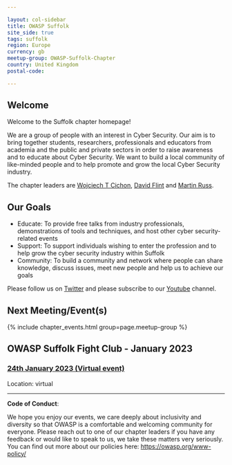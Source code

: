 ```yaml
---

layout: col-sidebar
title: OWASP Suffolk
site_side: true
tags: suffolk
region: Europe
currency: gb
meetup-group: OWASP-Suffolk-Chapter
country: United Kingdom
postal-code: 

---
```


## Welcome

Welcome to the Suffolk chapter homepage!

We are a group of people with an interest in Cyber Security. Our aim is to bring together students, researchers, professionals and educators from academia and the public and private sectors in order to raise awareness and to educate about Cyber Security. We want to build a local community of like-minded people and to help promote and grow the local Cyber Security industry.

The chapter leaders are <a href="mailto:wojciech.cichon@owasp.org">Wojciech T Cichon</a>, 
<a href="mailto:david.flint@owasp.org">David Flint</a> and <a href="mailto:martin.russ@owasp.org">Martin Russ</a>.

## Our Goals

- Educate: To provide free talks from industry professionals, demonstrations of tools and techniques, and host other cyber security-related events
- Support: To support individuals wishing to enter the profession and to help grow the cyber security industry within Suffolk
- Community: To build a community and network where people can share knowledge, discuss issues, meet new people and help us to achieve our goals

Please follow us on [Twitter](https://twitter.com/owaspsuffolk)  and please subscribe to our [Youtube](https://www.youtube.com/channel/UCGU_bGraZZZc37pQytdaH6w) channel.

## Next Meeting/Event(s)
{% include chapter_events.html group=page.meetup-group %}

## OWASP Suffolk Fight Club - January 2023 ##

### [24th January 2023 (Virtual event)](https://www.meetup.com/owasp-suffolk-chapter/events/290329408/)

Location: virtual


----

**Code of Conduct**:


We hope you enjoy our events, we care deeply about inclusivity and diversity so that OWASP is a comfortable and welcoming community for everyone. Please reach out to one of our chapter leaders if you have any feedback or would like to speak to us, we take these matters very seriously. You can find out more about our policies here: <https://owasp.org/www-policy/>

